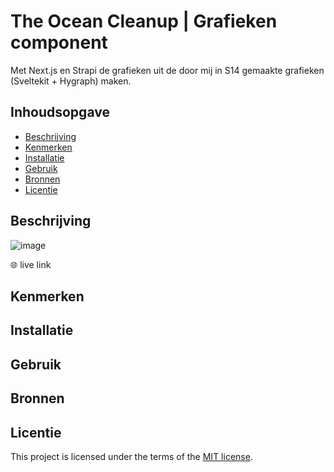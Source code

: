 # The Ocean Cleanup | Grafieken component
Met Next.js en Strapi de grafieken uit de door mij in S14 gemaakte grafieken (Sveltekit + Hygraph) maken.

## Inhoudsopgave

  * [Beschrijving](#beschrijving)
  * [Kenmerken](#kenmerken)
  * [Installatie](#installatie)
  * [Gebruik](#gebruik)
  * [Bronnen](#bronnen)
  * [Licentie](#licentie)

## Beschrijving
<!-- In de Beschrijving staat hoe je project er uit ziet, hoe het werkt en wat je er mee kan. -->
![image](https://github.com/TessaViergever/S15-choices-choices-the-tech-stack/assets/112861180/0b609c90-b53a-42b2-8139-3c6cbd4fbae1)

🌐 live link

## Kenmerken
<!-- Bij Kenmerken staat welke technieken zijn gebruikt en hoe. Wat is de HTML structuur? Wat zijn de belangrijkste dingen in CSS? Wat is er met Javascript gedaan en hoe? Misschien heb je een framwork of library gebruikt? -->

## Installatie

## Gebruik

## Bronnen

## Licentie

This project is licensed under the terms of the [MIT license](./LICENSE).
